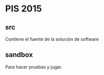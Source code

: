 # PIS 2015

## src

Contiene el fuente de la solución de software

## sandbox

Para hacer pruebas y jugar.